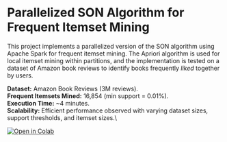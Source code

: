# Parallelized SON Algorithm for Frequent Itemset Mining
This project implements a parallelized version of the SON algorithm using Apache Spark for frequent itemset mining. The Apriori algorithm is used for local itemset mining within partitions, and the implementation is tested on a dataset of Amazon book reviews to identify books frequently *liked* together by users.

**Dataset:** Amazon Book Reviews (3M reviews).\
**Frequent Itemsets Mined:** 16,854 (min support = 0.01%).\
**Execution Time:** ~4 minutes.\
**Scalability:** Efficient performance observed with varying dataset sizes, support thresholds, and itemset sizes.\

[![Open in Colab](https://colab.research.google.com/assets/colab-badge.svg)](https://colab.research.google.com/github/julwdo/Algorithms-project/blob/main/Algorithms_Project_JW.ipynb)
